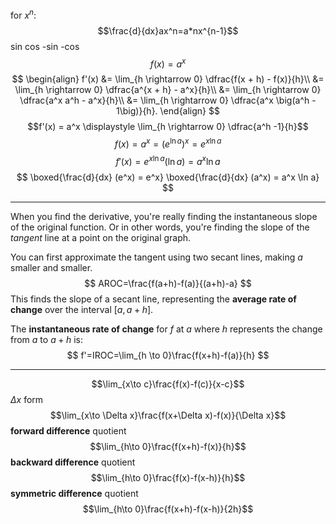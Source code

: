 for $x^n$:
$$\frac{d}{dx}ax^n=a*nx^{n-1}$$
sin
cos
-sin
-cos
$$f(x)=a^x$$
$$
\begin{align} f'(x) &= \lim_{h \rightarrow 0} \dfrac{f(x + h) - f(x)}{h}\\ &= \lim_{h \rightarrow 0} \dfrac{a^{x + h} - a^x}{h}\\ &= \lim_{h \rightarrow 0} \dfrac{a^x a^h - a^x}{h}\\ &= \lim_{h \rightarrow 0} \dfrac{a^x \big(a^h - 1\big)}{h}. \end{align}
$$
$$f'(x) = a^x \displaystyle \lim_{h \rightarrow 0} \dfrac{a^h -1}{h}$$
$$f(x) = a^x = \big(e^{\ln{a}}\big)^x = e^{x \ln{a}}$$
$$f'(x) = e^{x \ln{a}} (\ln{a})= a^x \ln{a}$$
$$
\boxed{\frac{d}{dx} (e^x) = e^x}
\boxed{\frac{d}{dx} (a^x) = a^x \ln a}
$$



















---
When you find the derivative, you're really finding the instantaneous slope of the original function. 
Or in other words, you're finding the slope of the *tangent* line at a point on the original graph.

You can first approximate the tangent using two secant lines, making $a$ smaller and smaller.
$$
AROC=\frac{f(a+h)-f(a)}{(a+h)-a}
$$
This finds the slope of a secant line, representing the **average rate of change** over the interval $[a,a+h]$.

The **instantaneous rate of change** for $f$ at $a$ where $h$ represents the change from $a$ to $a+h$ is:
$$
f'=IROC=\lim_{h \to 0}\frac{f(x+h)-f(a)}{h}
$$


---
$$\lim_{x\to c}\frac{f(x)-f(c)}{x-c}$$
$\Delta x$ form
$$\lim_{x\to \Delta x}\frac{f(x+\Delta x)-f(x)}{\Delta x}$$
**forward difference** quotient
$$\lim_{h\to 0}\frac{f(x+h)-f(x)}{h}$$
**backward difference** quotient
$$\lim_{h\to 0}\frac{f(x)-f(x-h)}{h}$$
**symmetric difference** quotient
$$\lim_{h\to 0}\frac{f(x+h)-f(x-h)}{2h}$$
